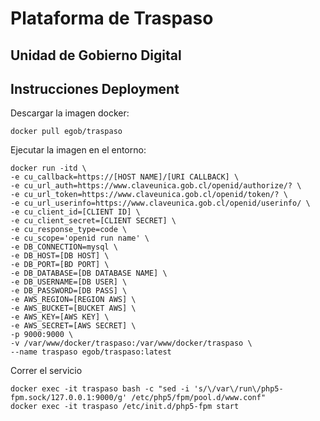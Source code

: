 # Plataforma de Traspaso

## Unidad de Gobierno Digital

## Instrucciones Deployment

Descargar la imagen docker:

```
docker pull egob/traspaso
```

Ejecutar la imagen en el entorno:

```
docker run -itd \
-e cu_callback=https://[HOST NAME]/[URI CALLBACK] \
-e cu_url_auth=https://www.claveunica.gob.cl/openid/authorize/? \
-e cu_url_token=https://www.claveunica.gob.cl/openid/token/? \
-e cu_url_userinfo=https://www.claveunica.gob.cl/openid/userinfo/ \
-e cu_client_id=[CLIENT ID] \
-e cu_client_secret=[CLIENT SECRET] \
-e cu_response_type=code \
-e cu_scope='openid run name' \
-e DB_CONNECTION=mysql \
-e DB_HOST=[DB HOST] \
-e DB_PORT=[BD PORT] \
-e DB_DATABASE=[DB DATABASE NAME] \
-e DB_USERNAME=[DB USER] \
-e DB_PASSWORD=[DB PASS] \
-e AWS_REGION=[REGION AWS] \
-e AWS_BUCKET=[BUCKET AWS] \
-e AWS_KEY=[AWS KEY] \
-e AWS_SECRET=[AWS SECRET] \
-p 9000:9000 \
-v /var/www/docker/traspaso:/var/www/docker/traspaso \
--name traspaso egob/traspaso:latest
```

Correr el servicio

```
docker exec -it traspaso bash -c "sed -i 's/\/var\/run\/php5-fpm.sock/127.0.0.1:9000/g' /etc/php5/fpm/pool.d/www.conf"
docker exec -it traspaso /etc/init.d/php5-fpm start
```